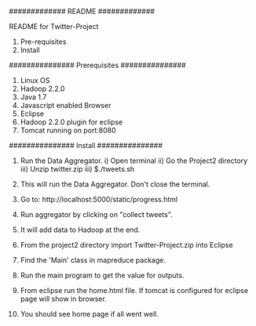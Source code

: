 #############
README
#############

README for Twitter-Project

1. Pre-requisites
2. Install

###############
Prerequisites
###############

1. Linux OS
2. Hadoop 2.2.0
3. Java 1.7
4. Javascript enabled Browser
5. Eclipse
6. Hadoop 2.2.0 plugin for eclipse
6. Tomcat running on port:8080

###############
Install
###############

1. Run the Data Aggregator.
	i)	Open terminal
	ii)	Go the Project2 directory
	iii)	Unzip twitter.zip
	iii)	$./tweets.sh

2. This will run the Data Aggregator. Don't close the terminal.

3. Go to: http://localhost:5000/static/progress.html

4. Run aggregator by clicking on "collect tweets".

5. It will add data to Hadoop at the end.

6. From the project2 directory import Twitter-Project.zip into Eclipse

7. Find the 'Main' class in mapreduce package.

8. Run the main program to get the value for outputs.

9. From eclipse run the home.html file. If tomcat is configured for eclipse page will show in browser.

10. You should see home page if all went well.
   
